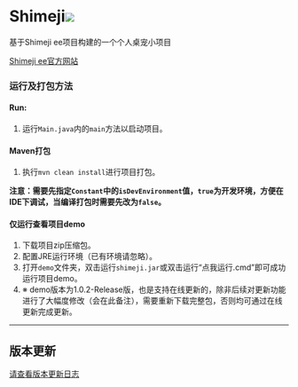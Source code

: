 # Shimeji![](https://img.shields.io/badge/Version-v1.0.3beta2-green.svg)
基于Shimeji ee项目构建的一个个人桌宠小项目  

[Shimeji ee官方网站](http://kilkakon.com/shimeji/)

### 运行及打包方法

#### Run:
1. 运行`Main.java`内的`main`方法以启动项目。

#### Maven打包
1. 执行`mvn clean install`进行项目打包。

**注意：需要先指定`Constant`中的`isDevEnvironment`值，`true`为开发环境，方便在IDE下调试，当编译打包时需要先改为`false`。**

#### 仅运行查看项目demo
1. 下载项目zip压缩包。
2. 配置JRE运行环境（已有环境请忽略）。
3. 打开`demo`文件夹，双击运行`shimeji.jar`或双击运行“点我运行.cmd”即可成功运行项目demo。
4. ※ demo版本为1.0.2-Release版，也是支持在线更新的，除非后续对更新功能进行了大幅度修改（会在此备注），需要重新下载完整包，否则均可通过在线更新完成更新。

---  

## 版本更新

[请查看版本更新日志](Updatelog.md)